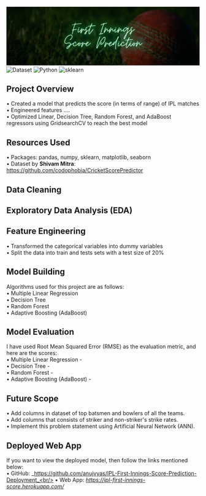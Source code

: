 ![FISP](readme-resources/first-innings-banner.png)
![Dataset](https://img.shields.io/badge/Dataset-Shivam_Mitra-blue.svg) ![Python](https://img.shields.io/badge/Python-3.6-brightgreen.svg) ![sklearn](https://img.shields.io/badge/Library-sklearn-orange.svg)

## Project Overview
• Created a model that predicts the score (in terms of range) of IPL matches<br/>
• Engineered features .... <br/>
• Optimized Linear, Decision Tree, Random Forest, and AdaBoost regressors using GridsearchCV to reach the best model

## Resources Used
• Packages: pandas, numpy, sklearn, matplotlib, seaborn<br/>
• Dataset by **Shivam Mitra**: https://github.com/codophobia/CricketScorePredictor

## Data Cleaning

## Exploratory Data Analysis (EDA)

## Feature Engineering
• Transformed the categorical variables into dummy variables <br/>
• Split the data into train and tests sets with a test size of 20%

## Model Building
Algorithms used for this project are as follows:<br/>
• Multiple Linear Regression <br/>
• Decision Tree <br/>
• Random Forest <br/>
• Adaptive Boosting (AdaBoost)

## Model Evaluation
I have used Root Mean Squared Error (RMSE) as the evaluation metric, and here are the scores:<br/>
• Multiple Linear Regression - <br/>
• Decision Tree - <br/>
• Random Forest - <br/>
• Adaptive Boosting (AdaBoost) - 

## Future Scope
• Add columns in dataset of top batsmen and bowlers of all the teams.<br/>
• Add columns that consists of striker and non-striker's strike rates.<br/>
• Implement this problem statement using Artificial Neural Network (ANN).<br/>

## Deployed Web App
If you want to view the deployed model, then follow  the links mentioned below:<br/>
• GitHub: _https://github.com/anujvyas/IPL-First-Innings-Score-Prediction-Deployment_<br/>
• Web App: _https://ipl-first-innings-score.herokuapp.com/_
